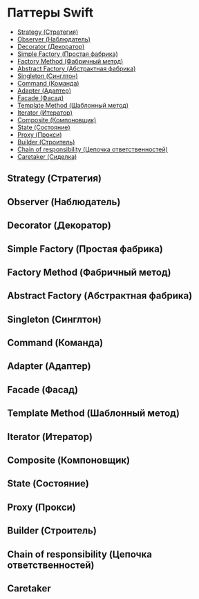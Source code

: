 # Паттеры Swift

- [Strategy (Стратегия)](strategy-(стратегия))
- [Observer (Наблюдатель)](observer-(наблюдатель))
- [Decorator (Декоратор)](decorator-(декоратор))
- [Simple Factory (Простая фабрика)](simple-factory-(простая-фабрика))
- [Factory Method (Фабричный метод)](factory-method-(фабричный-метод))
- [Abstract Factory (Абстрактная фабрика)](abstract-factory-(абстрактная-фабрика))
- [Singleton (Синглтон)](singleton-(синглтон))
- [Command (Команда)](command-(команда))
- [Adapter (Адаптер)](adapter-(адаптер))
- [Facade (Фасад)](facade-(фасад))
- [Template Method (Шаблонный метод)](template-method-(шаблонный-метод))
- [Iterator (Итератор)](iterator-(итератор))
- [Composite (Компоновщик)](composite-(компоновщик))
- [State (Состояние)](state-(состояние))
- [Proxy (Прокси)](proxy-(прокси))
- [Builder (Строитель)](builder-(строитель))
- [Chain of responsibility (Цепочка ответственностей)](chain-of-responsibility-(цепочка-ответственностей))
- [Caretaker (Сиделка)](сaretaker-(cиделка))


## Strategy (Стратегия)

## Observer (Наблюдатель)

## Decorator (Декоратор)

## Simple Factory (Простая фабрика)

## Factory Method (Фабричный метод)

## Abstract Factory (Абстрактная фабрика)

## Singleton (Синглтон)

## Command (Команда)

## Adapter (Адаптер)

## Facade (Фасад)

## Template Method (Шаблонный метод)

## Iterator (Итератор)

## Composite (Компоновщик)

## State (Состояние)

## Proxy (Прокси)

## Builder (Строитель)

## Chain of responsibility (Цепочка ответственностей)

## Caretaker

